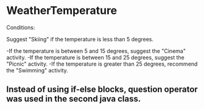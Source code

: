 # WeatherTemperature

Conditions:

Suggest "Skiing" if the temperature is less than 5 degrees.

  -If the temperature is between 5 and 15 degrees, suggest the "Cinema" activity.
  -If the temperature is between 15 and 25 degrees, suggest the "Picnic" activity.
  -If the temperature is greater than 25 degrees, recommend the "Swimming" activity.

## Instead of using if-else blocks, question operator was used in the second java class.
